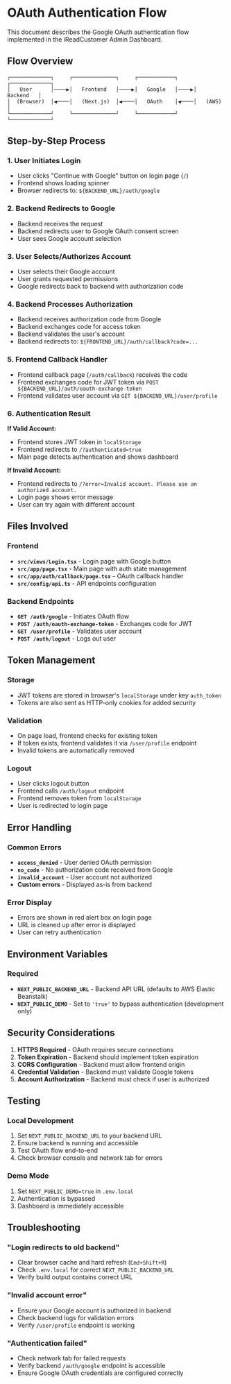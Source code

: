 # OAuth Authentication Flow

This document describes the Google OAuth authentication flow implemented in the iReadCustomer Admin Dashboard.

## Flow Overview

```
┌─────────────┐     ┌──────────────┐     ┌────────────┐     ┌─────────────┐
│   User      │────▶│   Frontend   │────▶│   Google   │────▶│   Backend   │
│  (Browser)  │◀────│   (Next.js)  │◀────│   OAuth    │◀────│   (AWS)     │
└─────────────┘     └──────────────┘     └────────────┘     └─────────────┘
```

## Step-by-Step Process

### 1. **User Initiates Login**
- User clicks "Continue with Google" button on login page (`/`)
- Frontend shows loading spinner
- Browser redirects to: `${BACKEND_URL}/auth/google`

### 2. **Backend Redirects to Google**
- Backend receives the request
- Backend redirects user to Google OAuth consent screen
- User sees Google account selection

### 3. **User Selects/Authorizes Account**
- User selects their Google account
- User grants requested permissions
- Google redirects back to backend with authorization code

### 4. **Backend Processes Authorization**
- Backend receives authorization code from Google
- Backend exchanges code for access token
- Backend validates the user's account
- Backend redirects to: `${FRONTEND_URL}/auth/callback?code=...`

### 5. **Frontend Callback Handler**
- Frontend callback page (`/auth/callback`) receives the code
- Frontend exchanges code for JWT token via `POST ${BACKEND_URL}/auth/oauth-exchange-token`
- Frontend validates user account via `GET ${BACKEND_URL}/user/profile`

### 6. **Authentication Result**

**If Valid Account:**
- Frontend stores JWT token in `localStorage`
- Frontend redirects to `/?authenticated=true`
- Main page detects authentication and shows dashboard

**If Invalid Account:**
- Frontend redirects to `/?error=Invalid account. Please use an authorized account.`
- Login page shows error message
- User can try again with different account

## Files Involved

### Frontend
- **`src/views/Login.tsx`** - Login page with Google button
- **`src/app/page.tsx`** - Main page with auth state management
- **`src/app/auth/callback/page.tsx`** - OAuth callback handler
- **`src/config/api.ts`** - API endpoints configuration

### Backend Endpoints
- **`GET /auth/google`** - Initiates OAuth flow
- **`POST /auth/oauth-exchange-token`** - Exchanges code for JWT
- **`GET /user/profile`** - Validates user account
- **`POST /auth/logout`** - Logs out user

## Token Management

### Storage
- JWT tokens are stored in browser's `localStorage` under key `auth_token`
- Tokens are also sent as HTTP-only cookies for added security

### Validation
- On page load, frontend checks for existing token
- If token exists, frontend validates it via `/user/profile` endpoint
- Invalid tokens are automatically removed

### Logout
- User clicks logout button
- Frontend calls `/auth/logout` endpoint
- Frontend removes token from `localStorage`
- User is redirected to login page

## Error Handling

### Common Errors
- **`access_denied`** - User denied OAuth permission
- **`no_code`** - No authorization code received from Google
- **`invalid_account`** - User account not authorized
- **Custom errors** - Displayed as-is from backend

### Error Display
- Errors are shown in red alert box on login page
- URL is cleaned up after error is displayed
- User can retry authentication

## Environment Variables

### Required
- **`NEXT_PUBLIC_BACKEND_URL`** - Backend API URL (defaults to AWS Elastic Beanstalk)
- **`NEXT_PUBLIC_DEMO`** - Set to `'true'` to bypass authentication (development only)

## Security Considerations

1. **HTTPS Required** - OAuth requires secure connections
2. **Token Expiration** - Backend should implement token expiration
3. **CORS Configuration** - Backend must allow frontend origin
4. **Credential Validation** - Backend must validate Google tokens
5. **Account Authorization** - Backend must check if user is authorized

## Testing

### Local Development
1. Set `NEXT_PUBLIC_BACKEND_URL` to your backend URL
2. Ensure backend is running and accessible
3. Test OAuth flow end-to-end
4. Check browser console and network tab for errors

### Demo Mode
1. Set `NEXT_PUBLIC_DEMO=true` in `.env.local`
2. Authentication is bypassed
3. Dashboard is immediately accessible

## Troubleshooting

### "Login redirects to old backend"
- Clear browser cache and hard refresh (`Cmd+Shift+R`)
- Check `.env.local` for correct `NEXT_PUBLIC_BACKEND_URL`
- Verify build output contains correct URL

### "Invalid account error"
- Ensure your Google account is authorized in backend
- Check backend logs for validation errors
- Verify `/user/profile` endpoint is working

### "Authentication failed"
- Check network tab for failed requests
- Verify backend `/auth/google` endpoint is accessible
- Ensure Google OAuth credentials are configured correctly

